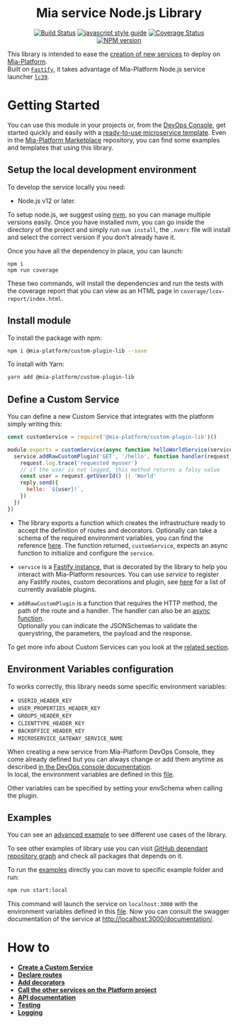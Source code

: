 <div align="center">

# Mia service Node.js Library

[![Build Status][travis-svg]][travis-org]
[![javascript style guide][standard-mia-svg]][standard-mia]
[![Coverage Status][coverall-svg]][coverall-io]  
[![NPM version][npmjs-svg]][npmjs-com]

</div>

This library is intended to ease the [creation of new services](https://docs.mia-platform.eu/development_suite/api-console/api-design/services/) to deploy
on [Mia-Platform][mia-platform].  
Built on [`Fastify`][fastify], it takes advantage of Mia-Platform Node.js service launcher [`lc39`][lc39].

# Getting Started
You can use this module in your projects or, from the [DevOps Console](https://docs.mia-platform.eu/development_suite/overview-dev-suite/), get started quickly and easily with a [ready-to-use microservice template](https://docs.mia-platform.eu/development_suite/api-console/api-design/custom_microservice_get_started/). Even in the [Mia-Platform Marketplace](https://github.com/mia-platform-marketplace) repository, you can find some examples and templates that using this library.

## Setup the local development environment

To develop the service locally you need:
- Node.js v12 or later.

To setup node.js, we suggest using [nvm][nvm], so you can manage multiple versions easily.
Once you have installed nvm, you can go inside the directory of the project and simply run
`nvm install`, the `.nvmrc` file will install and select the correct version
if you don’t already have it.

Once you have all the dependency in place, you can launch:
```shell
npm i
npm run coverage
```

These two commands, will install the dependencies and run the tests with the coverage report that you can view as an HTML
page in `coverage/lcov-report/index.html`.

## Install module

To install the package with npm:

```sh
npm i @mia-platform/custom-plugin-lib --save
```
To install with Yarn:

```sh
yarn add @mia-platform/custom-plugin-lib
```
## Define a Custom Service

You can define a new Custom Service that integrates with the platform simply writing this:
```js
const customService = require('@mia-platform/custom-plugin-lib')()

module.exports = customService(async function helloWorldService(service) {
  service.addRawCustomPlugin('GET', '/hello', function handler(request, reply) {
    request.log.trace('requested myuser')
    // if the user is not logged, this method returns a falsy value
    const user = request.getUserId() || 'World'
    reply.send({
      hello: `${user}!`,
    })
  })
}) 
```
- The library exports a function which creates the infrastructure ready to accept the definition of routes and decorators. Optionally can take a schema of the required environment variables, you can find the reference [here][fastify-env]. The function returned, `customService`, expects an async function to initialize and configure the `service`.
- `service` is a [Fastify instance](https://www.fastify.io/docs/latest/Server/), that is decorated by the library to help you interact with Mia-Platform resources. You can use  *service* to register any Fastify routes, custom decorations and plugin, see [here][fastify-ecosystem] for a list of currently available plugins.

- `addRawCustomPlugin` is a function that requires the HTTP method, the path of the route and a handler. The handler can also be an [async function](https://www.fastify.io/docs/latest/Routes/#async-await).  
Optionally you can indicate the JSONSchemas to validate the querystring, the parameters, the payload and the response.  

To get more info about Custom Services can you look at the [related section](./docs/CustomService.md).

## Environment Variables configuration
To works correctly, this library needs some specific environment variables:

* `USERID_HEADER_KEY`
* `USER_PROPERTIES_HEADER_KEY`
* `GROUPS_HEADER_KEY`
* `CLIENTTYPE_HEADER_KEY`
* `BACKOFFICE_HEADER_KEY`
* `MICROSERVICE_GATEWAY_SERVICE_NAME`

When creating a new service from Mia-Platform DevOps Console, they come already defined but you can always change or add them anytime as described [in the DevOps console documentation](https://docs.mia-platform.eu/docs/development_suite/api-console/api-design/services#environment-variable-configuration).  
In local, the environment variables are defined
in this [file](examples/default.env).

Other variables can be specified by setting your envSchema when calling the plugin.

## Examples
You can see an [advanced example](examples/advanced/) to see different use cases of the library.

To see other examples of library use you can visit [GitHub dependant repository graph](https://github.com/mia-platform/custom-plugin-lib/network/dependents?package_id=UGFja2FnZS00NTc2OTY4OTE%3D) and check all packages that depends on it.

To run the [examples](examples) directly you can move to specific example folder and run:

```sh
npm run start:local
```

This command will launch the service on `localhost:3000` with the environment variables defined
in this [file](examples/default.env).
Now you can consult the swagger documentation of the service at
[http://localhost:3000/documentation/](http://localhost:3000/documentation/).

# How to

* <a href="./docs/CustomService.md"><b>Create a Custom Service</b></a>
* <a href="./docs/Routes.md#declare-routes"><b>Declare routes</b></a>
* <a href="./docs/Decorators.md"><b>Add decorators</b></a>
* <a href="./docs/HTTPClient.md"><b>Call the other services on the Platform project</b></a>
* <a href="./docs/ApiDoc.md"><b>API documentation</b></a>
* <a href="./docs/Testing.md"><b>Testing</b></a>
* <a href="./docs/Logging.md#logging"><b>Logging</b></a>

[17]: https://developer.mozilla.org/docs/Web/JavaScript/Reference/Global_Objects/Array

[18]: https://developer.mozilla.org/docs/Web/JavaScript/Reference/Global_Objects/String

[19]: https://developer.mozilla.org/docs/Web/JavaScript/Reference/Global_Objects/Object

[20]: https://developer.mozilla.org/docs/Web/JavaScript/Reference/Global_Objects/Boolean

[21]: https://developer.mozilla.org/docs/Web/JavaScript/Reference/Global_Objects/Promise

[22]: https://developer.mozilla.org/docs/Web/API/Comment/Comment

[23]: https://daringfireball.net/projects/markdown/

[travis-svg]: https://travis-ci.org/mia-platform/custom-plugin-lib.svg?branch=master
[travis-org]: https://travis-ci.org/mia-platform/custom-plugin-lib
[standard-mia-svg]: https://img.shields.io/badge/code_style-standard--mia-orange.svg
[standard-mia]: https://github.com/mia-platform/eslint-config-mia
[coverall-svg]: https://coveralls.io/repos/github/mia-platform/custom-plugin-lib/badge.svg
[coverall-io]: https://coveralls.io/github/mia-platform/custom-plugin-lib
[npmjs-svg]: https://img.shields.io/npm/v/@mia-platform/custom-plugin-lib.svg?logo=npm
[npmjs-com]: https://www.npmjs.com/package/@mia-platform/custom-plugin-lib

[mia-platform]: https://www.mia-platform.eu/
[lc39]: https://github.com/mia-platform/lc39
[nvm]: https://github.com/creationix/nvm

[fastify]: https://www.fastify.io/
[fastify-env]: https://github.com/fastify/fastify-env
[fastify-async]: https://www.fastify.io/docs/latest/Routes/#async-await
[fastify-ecosystem]: https://www.fastify.io/ecosystem/
[fastify-parsers]: https://www.fastify.io/docs/latest/ContentTypeParser/
